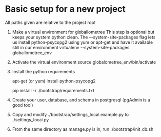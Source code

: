 Basic setup for a new project
=============================

All paths given are relative to the project root

1) Make a virtual environment for globallometree
   This step is optional but keeps your system python clean. 
   The --system-site-packages flag lets us install python-psycopg2 using yum or apt-get and have it available still in our environment
   virtualenv --system-site-packages globallometree_env

  

2) Activate the virtual environment
   source globalometree_env/bin/activate
   
3) Install the python requirements

   apt-get (or yum) install python-psycopg2

   pip install -r  ./bootstrap/requirements.txt
   
   
4) Create your user, database, and schema in postgresql (pgAdmin is a good tool)
  
5) Copy and modify ./bootstrap/settings_local.example.py to ./settings_local.py

6) From the same directory as manage.py is in, run ./bootstrap/init_db.sh
